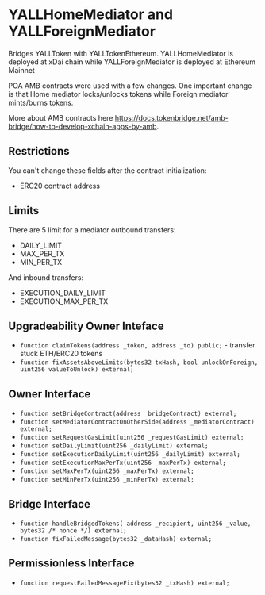 # YALLHomeMediator and YALLForeignMediator

Bridges YALLToken with YALLTokenEthereum. YALLHomeMediator is deployed at xDai chain while YALLForeignMediator
is deployed at Ethereum Mainnet

POA AMB contracts were used with a few changes. One important change is that Home mediator locks/unlocks tokens while Foreign
mediator mints/burns tokens.

More about AMB contracts here https://docs.tokenbridge.net/amb-bridge/how-to-develop-xchain-apps-by-amb.

## Restrictions

You can't change these fields after the contract initialization:

* ERC20 contract address

## Limits

There are 5 limit for a mediator outbound transfers:

* DAILY_LIMIT
* MAX_PER_TX
* MIN_PER_TX

And inbound transfers:

* EXECUTION_DAILY_LIMIT
* EXECUTION_MAX_PER_TX

## Upgradeability Owner Inteface

* `function claimTokens(address _token, address _to) public;` - transfer stuck ETH/ERC20 tokens
* `function fixAssetsAboveLimits(bytes32 txHash, bool unlockOnForeign, uint256 valueToUnlock) external;`


## Owner Interface

* `function setBridgeContract(address _bridgeContract) external;`
* `function setMediatorContractOnOtherSide(address _mediatorContract) external;`
* `function setRequestGasLimit(uint256 _requestGasLimit) external;`
* `function setDailyLimit(uint256 _dailyLimit) external;`
* `function setExecutionDailyLimit(uint256 _dailyLimit) external;`
* `function setExecutionMaxPerTx(uint256 _maxPerTx) external;`
* `function setMaxPerTx(uint256 _maxPerTx) external;`
* `function setMinPerTx(uint256 _minPerTx) external;`

## Bridge Interface

* `function handleBridgedTokens( address _recipient, uint256 _value, bytes32 /* nonce */) external;`
* `function fixFailedMessage(bytes32 _dataHash) external;`

## Permissionless Interface

*  `function requestFailedMessageFix(bytes32 _txHash) external;`

